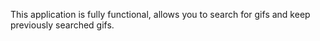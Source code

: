 This application is fully functional, allows you to search for gifs and keep previously searched gifs.
